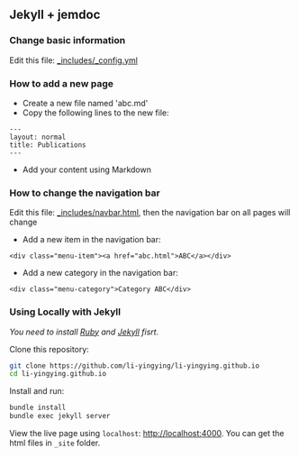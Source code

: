## Jekyll + jemdoc

### Change basic information
Edit this file: [_includes/_config.yml](_includes/_config.yml)

### How to add a new page
- Create a new file named 'abc.md'
- Copy the following lines to the new file:
```
---
layout: normal
title: Publications
---
```
- Add your content using Markdown

### How to change the navigation bar
Edit this file: [_includes/navbar.html](_includes/navbar.html), then the navigation bar on all pages will change
- Add a new item in the navigation bar:
```
<div class="menu-item"><a href="abc.html">ABC</a></div>
```
- Add a new category in the navigation bar:
```
<div class="menu-category">Category ABC</div>
```

### Using Locally with Jekyll

*You need to install [Ruby](https://www.ruby-lang.org/en/) and [Jekyll](https://jekyllrb.com/) fisrt.*

Clone this repository:

```bash
git clone https://github.com/li-yingying/li-yingying.github.io
cd li-yingying.github.io
```
Install and run:

```bash
bundle install
bundle exec jekyll server
```
View the live page using `localhost`:
<http://localhost:4000>. You can get the html files in `_site` folder.
